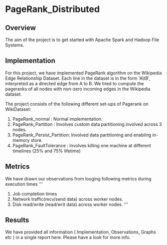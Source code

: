 # PageRank_Distributed

## Overview
The aim of the project is to get started with Apache Spark and Hadoop File Systems.

## Implementation
For this project, we have implemented PageRank algorithm on the Wikipedia Edge Relationship Dataset.
Each line in the dataset is in the form 'A\tB', interpreted as a directed edge from A to B.
We tried to compute the pageranks of all nodes with non-zero incoming edges in the Wikipedia dataset.

The project consists of the following different set-ups of Pagerank on WikiDataset: 

1. PageRank_normal :     Normal implementation. 
2. PageRank_Partition :  Involves custom data partitioning involved across 3 nodes.
3. PageRank_Persist_Partition: Involved data partitioning and enabling in-memory store. 
4. PageRank_FaultTolerance : Involves killing one machine at different timelines (25% and 75% lifetime)

## Metrics 
We have drawn our observations from looging following metrics during execution times 
'''
 1. Job completion times 
 2. Network traffic(recv/send data) across worker nodes. 
 3. Disk read/write (read/writ data) across worker nodes. '''

## Results
We have provided all information ( Implementation, Observations, Graphs etc ) in a single report here. 
Please have a look for more info. 






